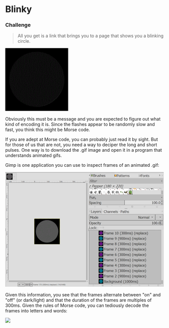 # Blinky

### Challenge
> All you get is a link that brings you to a page that shows you a blinking circle.

![](flag.gif)  

Obviously this must be a message and you are expected to figure out what kind of encoding it is. Since the flashes appear to be randomly slow and fast, you think this might be Morse code. 

If you are adept at Morse code, you can probably just read it by sight. But for those of us that are not, you need a way to deciper the long and short pulses. One way is to download the .gif image and open it in a program that understands animated gifs. 

Gimp is one application you can use to inspect frames of an animated .gif:  

![](gimpflag.png)  

Given this information, you see that the frames alternate between "on" and "off" (or dark/light) and that the duration of the frames are multiples of 300ms. Given the rules of Morse code, you can tediously decode the frames into letters and words:  

![](https://upload.wikimedia.org/wikipedia/commons/b/b5/International_Morse_Code.svg)


